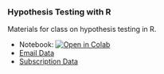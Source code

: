 ### Hypothesis Testing with R

Materials for class on hypothesis testing in R.

- Notebook: <a href="https://colab.research.google.com/drive/134NnkZTlgo8wlzdbRUEojnHCIV4Ir8Bz?usp=sharing" target="_parent"><img src="https://colab.research.google.com/assets/colab-badge.svg" alt="Open in Colab"/></a>
- [Email Data](data/email_data.csv)
- [Subscription Data](data/subscription_data.csv)